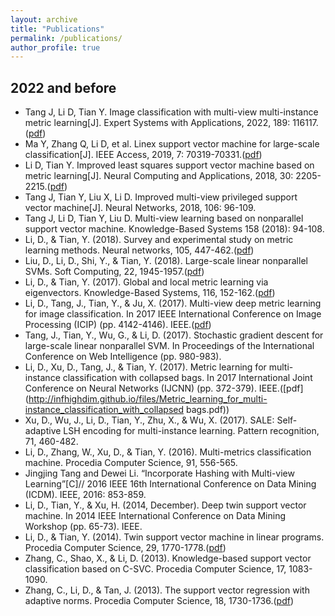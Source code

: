 ```yaml
---
layout: archive
title: "Publications"
permalink: /publications/
author_profile: true
---
```


## 2022 and before
* Tang J, Li D, Tian Y. Image classification with multi-view multi-instance metric learning[J]. Expert Systems with Applications, 2022, 189: 116117.([pdf](http://infhighdim.github.io/files/Image_classification_with_multi-view_multi-instance_metric_learning.pdf))
* Ma Y, Zhang Q, Li D, et al. Linex support vector machine for large-scale classification[J]. IEEE Access, 2019, 7: 70319-70331.([pdf](http://infhighdim.github.io/files/LINEX_Support_Vector_Machine_for_Large-Scale_Classification.pdf))
* Li D, Tian Y. Improved least squares support vector machine based on metric learning[J]. Neural Computing and Applications, 2018, 30: 2205-2215.([pdf](http://infhighdim.github.io/files/Improved_least_squares_support_vector_machine_based_on_metric_learning.pdf))
* Tang J, Tian Y, Liu X, Li D. Improved multi-view privileged support vector machine[J]. Neural Networks, 2018, 106: 96-109.
* Tang J, Li D, Tian Y, Liu D. Multi-view learning based on nonparallel support vector machine. Knowledge-Based Systems 158 (2018): 94-108.
* Li, D., & Tian, Y. (2018). Survey and experimental study on metric learning methods. Neural networks, 105, 447-462.([pdf](http://infhighdim.github.io/files/Survey_and_experimen_al_study_on_metric_learning_methods.pdf))
* Liu, D., Li, D., Shi, Y., & Tian, Y. (2018). Large-scale linear nonparallel SVMs. Soft Computing, 22, 1945-1957.([pdf](http://infhighdim.github.io/files/Large-scale_linear_nonparallel_SVMs.pdf))
* Li, D., & Tian, Y. (2017). Global and local metric learning via eigenvectors. Knowledge-Based Systems, 116, 152-162.([pdf](http://infhighdim.github.io/files/Global_and_local_metric_learning_via_eigenvectors.pdf))
* Li, D., Tang, J., Tian, Y., & Ju, X. (2017). Multi-view deep metric learning for image classification. In 2017 IEEE International Conference on Image Processing (ICIP) (pp. 4142-4146). IEEE.([pdf](http://infhighdim.github.io/files/MULTI-VIEW_DEEP_METRIC_LEARNING_FOR_IMAGE_CLASSIFICATION.pdf))
* Tang, J., Tian, Y., Wu, G., & Li, D. (2017). Stochastic gradient descent for large-scale linear nonparallel SVM. In Proceedings of the International Conference on Web Intelligence (pp. 980-983).
* Li, D., Xu, D., Tang, J., & Tian, Y. (2017). Metric learning for multi-instance classification with collapsed bags. In 2017 International Joint Conference on Neural Networks (IJCNN) (pp. 372-379). IEEE.([pdf](http://infhighdim.github.io/files/Metric_learning_for_multi-instance_classification_with_collapsed bags.pdf))
* Xu, D., Wu, J., Li, D., Tian, Y., Zhu, X., & Wu, X. (2017). SALE: Self-adaptive LSH encoding for multi-instance learning. Pattern recognition, 71, 460-482.
* Li, D., Zhang, W., Xu, D., & Tian, Y. (2016). Multi-metrics classification machine. Procedia Computer Science, 91, 556-565.
* Jingjing Tang and Dewei Li. “Incorporate Hashing with Multi-view Learning”[C]// 2016 IEEE 16th International Conference on Data Mining (ICDM). IEEE, 2016: 853-859.
* Li, D., Tian, Y., & Xu, H. (2014, December). Deep twin support vector machine. In 2014 IEEE International Conference on Data Mining Workshop (pp. 65-73). IEEE.
* Li, D., & Tian, Y. (2014). Twin support vector machine in linear programs. Procedia Computer Science, 29, 1770-1778.([pdf](http://infhighdim.github.io/files/Twin_support_vector_machine_in_linear_programs.pdf))
* Zhang, C., Shao, X., & Li, D. (2013). Knowledge-based support vector classification based on C-SVC. Procedia Computer Science, 17, 1083-1090.
* Zhang, C., Li, D., & Tan, J. (2013). The support vector regression with adaptive norms. Procedia Computer Science, 18, 1730-1736.([pdf](http://infhighdim.github.io/files/The_Support_Vector_Regression_with_Adaptive_Norms.pdf))
